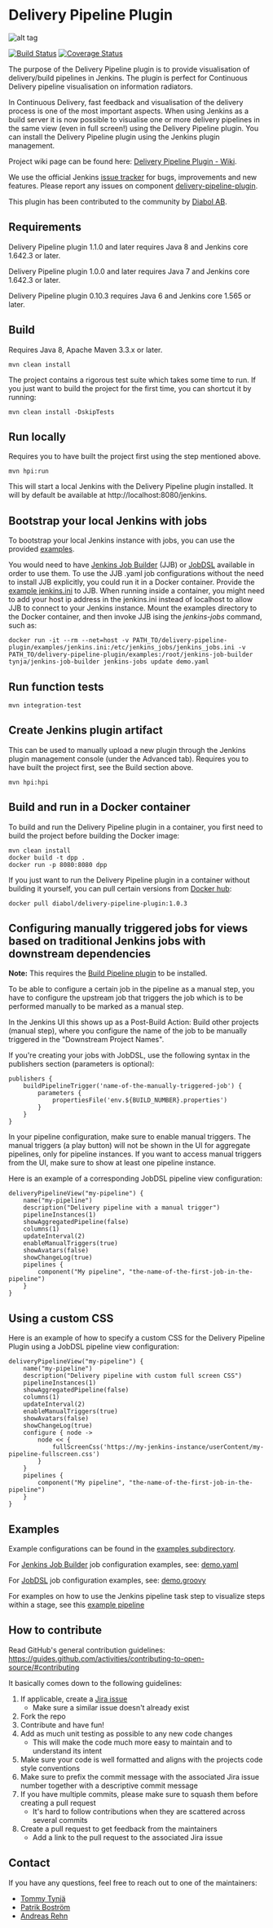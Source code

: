 Delivery Pipeline Plugin
========================

![alt tag](https://raw.githubusercontent.com/Diabol/delivery-pipeline-plugin/master/docs/dpp_logo.png)

[![Build Status](https://travis-ci.org/Diabol/delivery-pipeline-plugin.png)](https://travis-ci.org/Diabol/delivery-pipeline-plugin)
[![Coverage Status](https://coveralls.io/repos/Diabol/delivery-pipeline-plugin/badge.png?branch=master)](https://coveralls.io/r/Diabol/delivery-pipeline-plugin?branch=master)

The purpose of the Delivery Pipeline plugin is to provide visualisation of delivery/build pipelines in Jenkins. The plugin is perfect for Continuous Delivery pipeline visualisation on information radiators.

In Continuous Delivery, fast feedback and visualisation of the delivery process is one of the most important aspects. When using Jenkins as a build server it is now possible to visualise one or more delivery pipelines in the same view (even in full screen!) using the Delivery Pipeline plugin. You can install the Delivery Pipeline plugin using the Jenkins plugin management.

Project wiki page can be found here: [Delivery Pipeline Plugin - Wiki](https://wiki.jenkins-ci.org/display/JENKINS/Delivery+Pipeline+Plugin).

We use the official Jenkins [issue tracker](https://issues.jenkins-ci.org/secure/IssueNavigator.jspa?mode=hide&reset=true&jqlQuery=project+%3D+JENKINS+AND+status+in+%28Open%2C+%22In+Progress%22%2C+Reopened%29+AND+component+%3D+%27delivery-pipeline-plugin%27) for bugs, improvements and new features. Please report any issues on component [delivery-pipeline-plugin](https://issues.jenkins-ci.org/browse/JENKINS/component/18134).

This plugin has been contributed to the community by [Diabol AB](https://www.diabol.se).

Requirements
---
Delivery Pipeline plugin 1.1.0 and later requires Java 8 and Jenkins core 1.642.3 or later.

Delivery Pipeline plugin 1.0.0 and later requires Java 7 and Jenkins core 1.642.3 or later.

Delivery Pipeline plugin 0.10.3 requires Java 6 and Jenkins core 1.565 or later.

Build
---
Requires Java 8, Apache Maven 3.3.x or later.

    mvn clean install

The project contains a rigorous test suite which takes some time to run. If you just want to build the project for the first time, you can shortcut it by running:

    mvn clean install -DskipTests

Run locally
---
Requires you to have built the project first using the step mentioned above.

    mvn hpi:run

This will start a local Jenkins with the Delivery Pipeline plugin installed. It will by default be available at http://localhost:8080/jenkins.

Bootstrap your local Jenkins with jobs
---
To bootstrap your local Jenkins instance with jobs, you can use the provided [examples](https://github.com/Diabol/delivery-pipeline-plugin/blob/master/examples/).

You would need to have [Jenkins Job Builder](https://docs.openstack.org/infra/jenkins-job-builder/) (JJB) or [JobDSL](https://github.com/jenkinsci/job-dsl-plugin) available in order to use them. To use the JJB .yaml job configurations without the need to install JJB explicitly, you could run it in a Docker container.
Provide the [example jenkins.ini](https://github.com/Diabol/delivery-pipeline-plugin/blob/master/examples/jenkins.ini) to JJB. When running inside a container, you might need to add your host ip address in the jenkins.ini instead of localhost to allow JJB to connect to your Jenkins instance.
Mount the examples directory to the Docker container, and then invoke JJB ising the _jenkins-jobs_ command, such as:

    docker run -it --rm --net=host -v PATH_TO/delivery-pipeline-plugin/examples/jenkins.ini:/etc/jenkins_jobs/jenkins_jobs.ini -v PATH_TO/delivery-pipeline-plugin/examples:/root/jenkins-job-builder tynja/jenkins-job-builder jenkins-jobs update demo.yaml


Run function tests
---
    mvn integration-test

Create Jenkins plugin artifact
---
This can be used to manually upload a new plugin through the Jenkins plugin management console (under the Advanced tab). Requires you to have built the project first, see the Build section above.

    mvn hpi:hpi


Build and run in a Docker container
----
To build and run the Delivery Pipeline plugin in a container, you first need to build the project before building the Docker image: 

    mvn clean install
    docker build -t dpp .
    docker run -p 8080:8080 dpp

If you just want to run the Delivery Pipeline plugin in a container without building it yourself, you can pull certain versions from [Docker hub](https://hub.docker.com/r/diabol/delivery-pipeline-plugin/):

    docker pull diabol/delivery-pipeline-plugin:1.0.3

Configuring manually triggered jobs for views based on traditional Jenkins jobs with downstream dependencies
----
**Note:** This requires the [Build Pipeline plugin](https://github.com/jenkinsci/build-pipeline-plugin) to be installed.

To be able to configure a certain job in the pipeline as a manual step, you have to configure the upstream job that triggers the job which is to be performed manually to be marked as a manual step.

In the Jenkins UI this shows up as a Post-Build Action: Build other projects (manual step), where you configure the name of the job to be manually triggered in the "Downstream Project Names".

If you're creating your jobs with JobDSL, use the following syntax in the publishers section (parameters is optional):

    publishers {
        buildPipelineTrigger('name-of-the-manually-triggered-job') {
            parameters {
                propertiesFile('env.${BUILD_NUMBER}.properties')
            }
        }
    }

In your pipeline configuration, make sure to enable manual triggers. The manual triggers (a play button) will not be shown in the UI for aggregate pipelines, only for pipeline instances. If you want to access manual triggers from the UI, make sure to show at least one pipeline instance.

Here is an example of a corresponding JobDSL pipeline view configuration:

    deliveryPipelineView("my-pipeline") {
        name("my-pipeline")
        description("Delivery pipeline with a manual trigger")
        pipelineInstances(1)
        showAggregatedPipeline(false)
        columns(1)
        updateInterval(2)
        enableManualTriggers(true)
        showAvatars(false)
        showChangeLog(true)
        pipelines {
            component("My pipeline", "the-name-of-the-first-job-in-the-pipeline")
        }
    }

Using a custom CSS
----
Here is an example of how to specify a custom CSS for the Delivery Pipeline Plugin using a JobDSL pipeline view configuration:

    deliveryPipelineView("my-pipeline") {
        name("my-pipeline")
        description("Delivery pipeline with custom full screen CSS")
        pipelineInstances(1)
        showAggregatedPipeline(false)
        columns(1)
        updateInterval(2)
        enableManualTriggers(true)
        showAvatars(false)
        showChangeLog(true)
        configure { node ->
            node << {
                fullScreenCss('https://my-jenkins-instance/userContent/my-pipeline-fullscreen.css')
            }
        }
        pipelines {
            component("My pipeline", "the-name-of-the-first-job-in-the-pipeline")
        }
    }

Examples
----
Example configurations can be found in the [examples subdirectory](https://github.com/Diabol/delivery-pipeline-plugin/blob/master/examples/).

For [Jenkins Job Builder](https://docs.openstack.org/infra/jenkins-job-builder/) job configuration examples, see: [demo.yaml](https://github.com/Diabol/delivery-pipeline-plugin/blob/master/examples/demo.yaml)

For [JobDSL](https://github.com/jenkinsci/job-dsl-plugin) job configuration examples, see: [demo.groovy](https://github.com/Diabol/delivery-pipeline-plugin/blob/master/examples/demo.groovy)

For examples on how to use the Jenkins pipeline task step to visualize steps within a stage, see this [example pipeline](https://github.com/Diabol/delivery-pipeline-plugin/blob/master/examples/JENKINS-45738-declarative-pipeline-with-task-closures.txt)

How to contribute
---
Read GitHub's general contribution guidelines: https://guides.github.com/activities/contributing-to-open-source/#contributing

It basically comes down to the following guidelines:
 1. If applicable, create a [Jira issue](https://issues.jenkins-ci.org/issues/?jql=project+%3D+JENKINS+AND+component+%3D+delivery-pipeline-plugin)
    + Make sure a similar issue doesn't already exist
 2. Fork the repo
 3. Contribute and have fun!
 4. Add as much unit testing as possible to any new code changes
    + This will make the code much more easy to maintain and to understand its intent
 5. Make sure your code is well formatted and aligns with the projects code style conventions
 6. Make sure to prefix the commit message with the associated Jira issue number together with a descriptive commit message
 7. If you have multiple commits, please make sure to squash them before creating a pull request
    + It's hard to follow contributions when they are scattered across several commits
 8. Create a pull request to get feedback from the maintainers
    + Add a link to the pull request to the associated Jira issue

Contact
----
If you have any questions, feel free to reach out to one of the maintainers:
* [Tommy Tynj&auml;](https://github.com/tommysdk)
* [Patrik Bostr&ouml;m](https://github.com/patbos)
* [Andreas Rehn](https://github.com/mrfatstrat)
